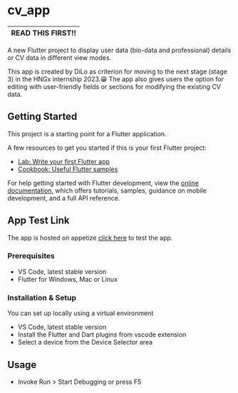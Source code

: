 # cv_app

| **READ THIS FIRST!!** |
| :-------------------: |

A new Flutter project to display user data (bio-data and professional) details or CV data in different view modes.

This app is created by DiLo as criterion for moving to the next stage (stage 3) in the HNGx internship 2023.😁 The app also gives users the option for editing with user-friendly fields or sections for modifying the existing CV data.

## Getting Started

This project is a starting point for a Flutter application.

A few resources to get you started if this is your first Flutter project:

- [Lab: Write your first Flutter app](https://docs.flutter.dev/get-started/codelab)
- [Cookbook: Useful Flutter samples](https://docs.flutter.dev/cookbook)

For help getting started with Flutter development, view the
[online documentation](https://docs.flutter.dev/), which offers tutorials,
samples, guidance on mobile development, and a full API reference.

## App Test Link

The app is hosted on appetize [click here](#) to test the app.

<!-- ## Architecture & Dependencies

This app implements the Model View View Model (MVVM) architecture. -->

### Prerequisites

- VS Code, latest stable version
- Flutter for Windows, Mac or Linux

### Installation & Setup

You can set up locally using a virtual environment

- VS Code, latest stable version
- Install the Flutter and Dart plugins from vscode extension
- Select a device from the Device Selector area

## Usage

- Invoke Run > Start Debugging or press F5
